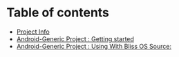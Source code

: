# Table of contents

* [Project Info](README.md)
* [Android-Generic Project : Getting started](android-generic-project-getting-started.md)
* [Android-Generic Project : Using With Bliss OS Source:](android-generic-project-using-with-bliss-os-source.md)

